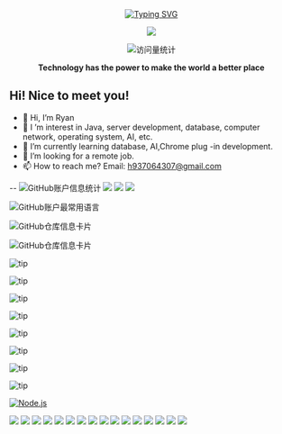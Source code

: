 
<div align="center">
  
  <!-- dynamic typing effect 动态打字效果 -->
  <div align="center">
    <a href="https://blog.sunguoqi.com/">
      <img src="https://readme-typing-svg.demolab.com?font=Fira+Code&pause=1000&width=435&lines=alert(%22Hello%2C%20World%22);Ryan&center=true&size=27" alt="Typing SVG" />
    </a>
  </div>

  <!-- knock code pictures 敲代码的图片 -->
  <img src="https://cdn.jsdelivr.net/gh/sun0225SUN/sun0225SUN/assets/images/coding.gif" /><br>

  <!-- profile logo 个人资料徽标 -->
  <div align="center">
<!--     <a href="https://juejin.cn/user/3257207932075799"><img src="https://img.shields.io/badge/Website-博客-blue" /></a>&emsp;
    <a href="https://space.bilibili.com/23473180/"><img src="https://img.shields.io/badge/Bilibili-B站-ff69b4" /></a>&emsp;
    <a href="https://blog.csdn.net/qq_35578171/"><img src="https://img.shields.io/badge/CSDN-论坛-c32136" /></a>&emsp;
    <a href="https://www.zhihu.com/people/zhjunqiu"><img src="https://img.shields.io/badge/Zhihu-知乎-blue" /></a>&emsp; -->
    <!-- visitor statistics logo 访问量统计徽标 -->
    <img src="https://komarev.com/ghpvc/?username=7-days-a-goal&label=Views&color=0e75b6&style=flat" alt="访问量统计" />
  </div>
<p><b>Technology has the power to make the world a better place</b></p>
</div>

## Hi! Nice to meet you!

<!-- 个人简介 -->
- 👋 Hi, I’m Ryan
- 👀 I ’m interest in Java, server development, database, computer network, operating system, AI, etc.
- 🌱 I’m currently learning database, AI,Chrome plug -in development.
- 💞️ I’m looking for a remote job.
- 📫 How to reach me? Email: h937064307@gmail.com

--
 ![GitHub账户信息统计](https://github-stats.ubrong.com/api?username=7-days-a-goal&show_icons=true&theme=default) 
 <span > <img src="https://img.shields.io/badge/-HTML5-E34F26?style=flat-square&logo=html5&logoColor=white" /> <img src="https://img.shields.io/badge/-CSS3-1572B6?style=flat-square&logo=css3" /> <img src="https://img.shields.io/badge/-JavaScript-oringe?style=flat-square&logo=javascript" /> </span>

![GitHub账户最常用语言](https://github-stats.ubrong.com/api/top-langs/?username=7-days-a-goal&layout=compact&theme=tokyonight)

![GitHub仓库信息卡片](https://github-stats.ubrong.com/api/pin/?username=7-days-a-goal&repo=tst-design&theme=dark)

![GitHub仓库信息卡片](https://github-stats.ubrong.com/api/pin/?username=7-days-a-goal&repo=nextjs-dashboard&theme=dark)

![tip](https://badgen.net/badge/React/8.1/blue?icon=React)

![tip](https://badgen.net/badge/TypeScript/3.1.6/green?icon=TypeScript)

![tip](https://badgen.net/badge/TailwindCSS/3.1.6/green?icon=TailwindCSS)

![tip](https://badgen.net/badge/CSS/3.1.6/green?icon=CSS)

![tip](https://badgen.net/badge/Less/3.1.6/green?icon=Less)

![tip](https://badgen.net/badge/Git/3.1.6/green?icon=Git)

![tip](https://badgen.net/badge/Taro/3.1.6/green?icon=Taro)

![tip](https://badgen.net/badge/Mobx/3.1.6/green?icon=Mobx)

[![Node.js](https://img.shields.io/badge/node.js-14.17.0-689f62?style=flat&logo=node.js)](https://nodejs.org/)

![](https://img.shields.io/badge/-React-0074a6?style=flat&logo=React&logoColor=FFFFFF)
![](https://img.shields.io/badge/-Next.js-171717?style=flat&logo=Next.js&logoColor=FFFFFF)
![](https://img.shields.io/badge/-TailwindCSS-38BDF8?style=flat&logo=tailwindcss&logoColor=FFFFFF)
![](https://img.shields.io/badge/-TypeScript-3178c6?style=flat&logo=typeScript&logoColor=FFFFFF)
![](https://img.shields.io/badge/-AntDesign-1677ff?style=flat&logo=AntDesign&logoColor=FFFFFF)
![](https://img.shields.io/badge/-JavaScript-d1b514?style=flat&logo=JavaScript&logoColor=FFFFFF)
![](https://img.shields.io/badge/-HTML5-E34F26?style=flat&logo=HTML5&logoColor=FFFFFF)
![](https://img.shields.io/badge/-CSS3-1572B6?style=flat&logo=CSS3&logoColor=FFFFFF)
![](https://img.shields.io/badge/-Less-1d365d?style=flat&logo=Less&logoColor=FFFFFF)
![](https://img.shields.io/badge/-Yarn-2188b6?style=flat&logo=yarn&logoColor=FFFFFF)
![](https://img.shields.io/badge/-NPM-cb0000?style=flat&logo=NPM&logoColor=FFFFFF)
![](https://img.shields.io/badge/-Redux-764abc?style=flat&logo=Redux&logoColor=FFFFFF)
![](https://img.shields.io/badge/-Mobx-e05e11?style=flat&logo=Mobx&logoColor=FFFFFF)
![](https://img.shields.io/badge/-Taro.js-38BDF8?style=flat&logo=Taro.js&logoColor=FFFFFF)
![](https://img.shields.io/badge/-Webpack-84c7e9?style=flat&logo=Webpack&logoColor=FFFFFF)
![](https://img.shields.io/badge/-Git-F14E32?style=flat&logo=Git&logoColor=FFFFFF)
